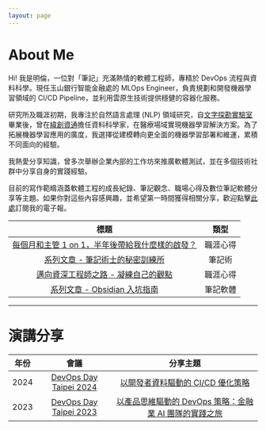 ```yaml
---
layout: page
---
```

# About Me

Hi! 我是明倫，一位對「筆記」充滿熱情的軟體工程師，專精於 DevOps 流程與資料科學。現任玉山銀行智能金融處的 MLOps Engineer，負責規劃和開發機器學習領域的 CI/CD Pipeline，並利用雲原生技術提供穩健的容器化服務。

研究所及職涯初期，我專注於自然語言處理 (NLP) 領域研究，自[文字探勘實驗室](https://31lab.cm.nsysu.edu.tw/web/home)畢業後，曾在[緯創資通](https://www.wistron.com)擔任資料科學家，在醫療場域實現機器學習解決方案。為了拓展機器學習應用的廣度，我選擇從建模轉向更全面的機器學習部署和維運，累積不同面向的經驗。

我熱愛分享知識，曾多次舉辦企業內部的工作坊來推廣軟體測試，並在多個技術社群中分享自身的實踐經驗。

目前的寫作範疇涵蓋軟體工程的成長紀錄、筆記觀念、職場心得及數位筆記軟體分享等主題。如果你對這些內容感興趣，並希望第一時間獲得相關分享，歡迎點擊[此處](https://minglunwu.substack.com/subscribe)訂閱我的電子報。

| 標題 | 類型 |
| :---: | :---: |
| [每個月和主管 1 on 1，半年後帶給我什麼樣的啟發？](https://medium.com/@minglun-wu/每個月和主管-1-on-1-半年後帶給我什麼樣的啟發-de62a7f96b2f) | 職涯心得 |
| [系列文章 - 筆記術士的秘密訓練所](https://medium.com/notability-center) | 筆記術 |
| [邁向資深工程師之路 - 凝練自己的觀點](https://medium.com/@minglun-wu/邁向資深工程師之路-凝練自己的觀點-863a95075551) | 職涯心得 |
| [系列文章 - Obsidian 入坑指南](https://minglunwu.com/tags/note/) | 筆記軟體 | 

---

# 演講分享


| 年份 | 會議 | 分享主題 |
| :---: | :--: | :--: |
| 2024 | [DevOps Day Taipei 2024](https://devopsdays.tw/2023/) | [以開發者資料驅動的 CI/CD 優化策略](https://devopsdays.tw/2024/speaker-page/1149) |
| 2023 | [DevOps Day Taipei 2023](https://devopsdays.tw/2023/) | [以產品思維驅動的 DevOps 策略：金融業 AI 團隊的實踐之旅](https://devopsdays.tw/2023/session-page/2283) |
